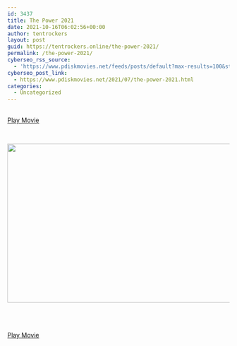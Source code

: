```yaml
---
id: 3437
title: The Power 2021
date: 2021-10-16T06:02:56+00:00
author: tentrockers
layout: post
guid: https://tentrockers.online/the-power-2021/
permalink: /the-power-2021/
cyberseo_rss_source:
  - 'https://www.pdiskmovies.net/feeds/posts/default?max-results=100&start-index=1201'
cyberseo_post_link:
  - https://www.pdiskmovies.net/2021/07/the-power-2021.html
categories:
  - Uncategorized
---
```

<a href="https://kuklink.com/1/bnYyZ2U5MDA1aWR1" onclick="window.open('https://kuklink.com/1/bnYyZ2U5MDA1aWR1','popup','width=600,height=600'); return false;" target="popup" rel="noopener"><br /> Play Movie<br /> </a>

<span>&nbsp;</span>

<div class="separator">
  <a href="https://www.pdiskmovies.net/2021/07/j" target><span><img loading="lazy" border="0" data-original-height="1080" data-original-width="1920" height="360" src="https://1.bp.blogspot.com/-RURdN_vYGkg/YO7eQeBUZpI/AAAAAAAAZC4/QpE0I3OTYDcw3ViBe6GFubXqTxSnti02QCLcBGAsYHQ/w640-h360/The%2BPower%2B2021.jpg" width="640" /></span></a>
</div>

<span><br /></span>  
<a href="https://kuklink.com/1/bnYyZ2U5MDA1aWR1" onclick="window.open('https://kuklink.com/1/bnYyZ2U5MDA1aWR1','popup','width=600,height=600'); return false;" target="popup" rel="noopener"><br /> Play Movie<br /> </a>